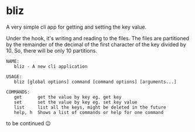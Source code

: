 # bliz

A very simple cli app for getting and setting the key value.

Under the hook, it's writing and reading to the files. The files are partitioned by the remainder of the decimal of the first character of the key divided by 10. So, there will be only 10 partitions.

```
NAME:
   bliz - A new cli application

USAGE:
   bliz [global options] command [command options] [arguments...]

COMMANDS:
   get      get the value by key eg. get key
   set      set the value by key eg. set key value
   list     list all the keys, might be deleted in the future
   help, h  Shows a list of commands or help for one command
```

to be continued 😉
